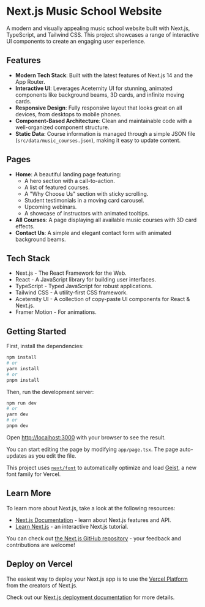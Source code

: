 # Next.js Music School Website

A modern and visually appealing music school website built with Next.js, TypeScript, and Tailwind CSS. This project showcases a range of interactive UI components to create an engaging user experience.

## Features

-   **Modern Tech Stack**: Built with the latest features of Next.js 14 and the App Router.
-   **Interactive UI**: Leverages Aceternity UI for stunning, animated components like background beams, 3D cards, and infinite moving cards.
-   **Responsive Design**: Fully responsive layout that looks great on all devices, from desktops to mobile phones.
-   **Component-Based Architecture**: Clean and maintainable code with a well-organized component structure.
-   **Static Data**: Course information is managed through a simple JSON file (`src/data/music_courses.json`), making it easy to update content.

## Pages

-   **Home**: A beautiful landing page featuring:
    -   A hero section with a call-to-action.
    -   A list of featured courses.
    -   A "Why Choose Us" section with sticky scrolling.
    -   Student testimonials in a moving card carousel.
    -   Upcoming webinars.
    -   A showcase of instructors with animated tooltips.
-   **All Courses**: A page displaying all available music courses with 3D card effects.
-   **Contact Us**: A simple and elegant contact form with animated background beams.

## Tech Stack

-   Next.js - The React Framework for the Web.
-   React - A JavaScript library for building user interfaces.
-   TypeScript - Typed JavaScript for robust applications.
-   Tailwind CSS - A utility-first CSS framework.
-   Aceternity UI - A collection of copy-paste UI components for React & Next.js.
-   Framer Motion - For animations.

## Getting Started

First, install the dependencies:

```bash
npm install
# or
yarn install
# or
pnpm install
```

Then, run the development server:

```bash
npm run dev
# or
yarn dev
# or
pnpm dev
```

Open [http://localhost:3000](http://localhost:3000) with your browser to see the result.

You can start editing the page by modifying `app/page.tsx`. The page auto-updates as you edit the file.

This project uses [`next/font`](https://nextjs.org/docs/app/building-your-application/optimizing/fonts) to automatically optimize and load [Geist](https://vercel.com/font), a new font family for Vercel.

## Learn More

To learn more about Next.js, take a look at the following resources:

- [Next.js Documentation](https://nextjs.org/docs) - learn about Next.js features and API.
- [Learn Next.js](https://nextjs.org/learn) - an interactive Next.js tutorial.

You can check out [the Next.js GitHub repository](https://github.com/vercel/next.js) - your feedback and contributions are welcome!

## Deploy on Vercel

The easiest way to deploy your Next.js app is to use the [Vercel Platform](https://vercel.com/new?utm_medium=default-template&filter=next.js&utm_source=create-next-app&utm_campaign=create-next-app-readme) from the creators of Next.js.

Check out our [Next.js deployment documentation](https://nextjs.org/docs/app/building-your-application/deploying) for more details.
